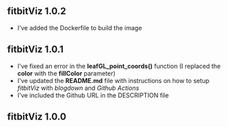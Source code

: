 
## fitbitViz 1.0.2

* I've added the Dockerfile to build the image


## fitbitViz 1.0.1

* I've fixed an error in the **leafGL_point_coords()** function (I replaced the **color** with the **fillColor** parameter)
* I've updated the **README.md** file with instructions on how to setup *fitbitViz* with *blogdown* and *Github Actions*
* I've included the Github URL in the DESCRIPTION file


## fitbitViz 1.0.0

